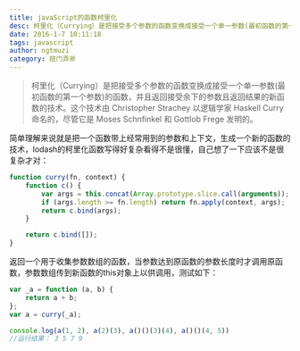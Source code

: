 ```yaml
---
title: javaScript的函数柯里化  
desc: 柯里化（Currying）是把接受多个参数的函数变换成接受一个单一参数(最初函数的第一个参数)的函数  
date: 2016-1-7 10:11:18  
tags: javascript  
author: ngtmuzi  
category: 班门弄斧  
---
```

> 柯里化（Currying）是把接受多个参数的函数变换成接受一个单一参数(最初函数的第一个参数)的函数，并且返回接受余下的参数且返回结果的新函数的技术。这个技术由 Christopher Strachey 以逻辑学家 Haskell Curry 命名的，尽管它是 Moses Schnfinkel 和 Gottlob Frege 发明的。


简单理解来说就是把一个函数带上经常用到的参数和上下文，生成一个新的函数的技术，lodash的柯里化函数写得好复杂看得不是很懂，自己想了一下应该不是很复杂才对：
```javascript
function curry(fn, context) {
    function c() {
        var args = this.concat(Array.prototype.slice.call(arguments));
        if (args.length >= fn.length) return fn.apply(context, args);
        return c.bind(args);
    }

    return c.bind([]);
}
```

返回一个用于收集参数数组的函数，当参数达到原函数的参数长度时才调用原函数，参数数组传到新函数的this对象上以供调用，测试如下：

```javascript
var _a = function (a, b) {
    return a + b;
};
var a = curry(_a);

console.log(a(1, 2), a(2)(3), a()()(3)(4), a()()(4, 5))
//运行结果： 3 5 7 9
```